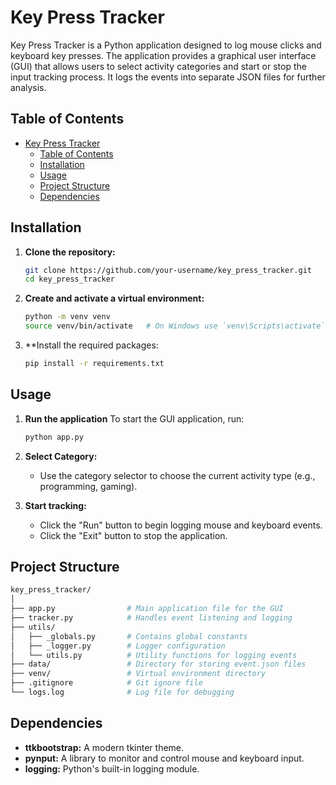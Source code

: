 # Key Press Tracker

Key Press Tracker is a Python application designed to log mouse clicks and keyboard key presses. The application provides a graphical user interface (GUI) that allows users to select activity categories and start or stop the input tracking process. It logs the events into separate JSON files for further analysis.

## Table of Contents

- [Key Press Tracker](#key-press-tracker)
  - [Table of Contents](#table-of-contents)
  - [Installation](#installation)
  - [Usage](#usage)
  - [Project Structure](#project-structure)
  - [Dependencies](#dependencies)

## Installation

1. **Clone the repository:**

   ```bash
   git clone https://github.com/your-username/key_press_tracker.git
   cd key_press_tracker

2. **Create and activate a virtual environment:**
   
   ```bash
   python -m venv venv
   source venv/bin/activate   # On Windows use `venv\Scripts\activate`
   ```

3. **Install the required packages:
   
   ```bash
   pip install -r requirements.txt
   ```

## Usage

1. **Run the application**
   To start the GUI application, run:

   ```bash
   python app.py
   ```

2. **Select Category:**
   - Use the category selector to choose the current activity type (e.g., programming, gaming).

3. **Start tracking:**
   - Click the "Run" button to begin logging mouse and keyboard events.
   - Click the "Exit" button to stop the application.
  
## Project Structure

```bash
key_press_tracker/
│
├── app.py                # Main application file for the GUI
├── tracker.py            # Handles event listening and logging
├── utils/
│   ├── _globals.py       # Contains global constants
│   ├── _logger.py        # Logger configuration
│   └── utils.py          # Utility functions for logging events
├── data/                 # Directory for storing event.json files
├── venv/                 # Virtual environment directory
├── .gitignore            # Git ignore file
└── logs.log              # Log file for debugging
```

## Dependencies
- **ttkbootstrap:** A modern tkinter theme.
- **pynput:** A library to monitor and control mouse and keyboard input.
- **logging:** Python's built-in logging module.